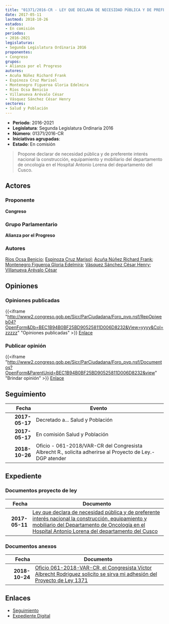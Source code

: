 ```yaml
---
title: "01371/2016-CR - LEY QUE DECLARA DE NECESIDAD PÚBLICA Y DE PREFERENTE INTERÉS NACIONAL LA CONSTRUCCIÓN, EQUIPAMIENTO Y MOBILIARIO DEL DEPARTAMENTO DE ONCOLOGÍA EN EL HOSPITAL ANTONIO LORENA DEL DEPARTAMENTO DEL CUSCO"
date: 2017-05-11
lastmod: 2018-10-26
estados:
- En comisión
periodos:
- 2016-2021
legislaturas:
- Segunda Legislatura Ordinaria 2016
proponentes:
- Congreso
grupos:
- Alianza por el Progreso
autores:
- Acuña Núñez Richard Frank
- Espinoza Cruz Marisol
- Montenegro Figueroa Gloria Edelmira
- Ríos Ocsa Benicio
- Villanueva Arévalo César
- Vásquez Sánchez César Henry
sectores:
- Salud y Población
---
```

- **Periodo**: 2016-2021
- **Legislatura**: Segunda Legislatura Ordinaria 2016
- **Número**: 01371/2016-CR
- **Iniciativas agrupadas**: 
- **Estado**: En comisión

> Propone declarar de necesidad pública y de preferente interés nacional la construcción, equipamiento y mobiliario del departamento de oncología en el Hospital Antonio Lorena del departamento del Cusco.


## Actores

### Proponente

**Congreso**

### Grupo Parlamentario

**Alianza por el Progreso**

### Autores

[Ríos Ocsa Benicio](mailto:mailto:brios@congreso.gob.pe); [Espinoza Cruz Marisol](mailto:mailto:mespinozac@congreso.gob.pe); [Acuña Núñez Richard Frank](mailto:mailto:racuna@congreso.gob.pe); [Montenegro Figueroa Gloria Edelmira](mailto:mailto:gmontenegrof@congreso.gob.pe); [Vásquez Sánchez César Henry](mailto:mailto:cvasquezs@congreso.gob.pe); [Villanueva Arévalo César](mailto:mailto:cvillanueva@congreso.gob.pe)

## Opiniones

### Opiniones publicadas

{{<iframe "http://www2.congreso.gob.pe/Sicr/ParCiudadana/Foro_pvp.nsf/RepOpiweb04?OpenForm&Db=BEC1B94B0BF25BD90525811D006D8232&View=yyyy&Col=zzzzz" "Opiniones publicadas" >}}
[Enlace](http://www2.congreso.gob.pe/Sicr/ParCiudadana/Foro_pvp.nsf/RepOpiweb04?OpenForm&Db=BEC1B94B0BF25BD90525811D006D8232&View=yyyy&Col=zzzzz)

### Publicar opinión

{{<iframe "http://www2.congreso.gob.pe/Sicr/ParCiudadana/Foro_pvp.nsf/Documentos?OpenForm&ParentUnid=BEC1B94B0BF25BD90525811D006D8232&view" "Brindar opinión" >}}
[Enlace](http://www2.congreso.gob.pe/Sicr/ParCiudadana/Foro_pvp.nsf/Documentos?OpenForm&ParentUnid=BEC1B94B0BF25BD90525811D006D8232&view)


## Seguimiento

| Fecha | Evento |
|------:|--------|
| **2017-05-17** | Decretado a... Salud y Población |
| **2017-05-17** | En comisión Salud y Población |
| **2018-10-26** | Oficio - 061-2018/VAR-CR del Congresista Albrecht R., solicita adherirse al Proyecto de Ley.-DGP atender |

## Expediente

### Documentos proyecto de ley

| Fecha | Documento |
|------:|-----------|
| **2017-05-11** | [Ley que declara de necesidad pública y de preferente interés nacional la construcción, equipamiento y mobiliario del Departamento de Oncología en el Hospital Antonio Lorena del departamento del Cusco](http://www.leyes.congreso.gob.pe/Documentos/2016_2021/Proyectos_de_Ley_y_de_Resoluciones_Legislativas/PL0137120170511..pdf) |

### Documentos anexos

| Fecha | Documento |
|------:|-----------|
| **2018-10-24** | [Oficio 061-2018-VAR-CR, el Congresista Víctor Albrecht Rodriguez solicito se sirva mi adhesión del Proyecto de Ley 1371](http://www.leyes.congreso.gob.pe/Documentos/2016_2021/Adhesiones/Proyectos_de_Ley/OFICIO-061-2018-VAR-CR.pdf) |

## Enlaces

- [Seguimiento](http://www2.congreso.gob.pe/Sicr/TraDocEstProc/CLProLey2016.nsf/f7fff46988ca05b1052578e100829cc7/9905a2821d996a600525811d0073dc0e?OpenDocument)
- [Expediente Digital](http://www2.congreso.gob.pe/Sicr/TraDocEstProc/Expvirt_2011.nsf/visbusqptramdoc1621/01371?opendocument)

